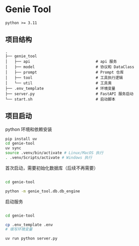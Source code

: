 # Genie Tool

`python >= 3.11`

## 项目结构

```
.
├── genie_tool
│   ├── api                             # api 服务
│   ├── model                           # 协议和 DataClass
│   ├── prompt                          # Prompt 仓库
│   ├── tool                            # 工具执行逻辑
│   └── util                            # 工具类
├── .env_template                       # 环境变量
├── server.py                           # FastAPI 服务启动
└── start.sh                            # 启动脚本

```

## 项目启动

python 环境和依赖安装  
```bash
pip install uv
cd genie-tool
uv sync
source .venv/bin/activate # Linux/MacOS 执行
. .venv/Scripts/activate # Windows 执行
```

首次启动，需要初始化数据库（后续不再需要）
```bash

cd genie-tool

python -m genie_tool.db.db_engine
```

启动服务
```bash

cd genie-tool

cp .env_template .env
# 填写环境变量

uv run python server.py
```

